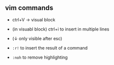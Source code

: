 ## vim commands

* ctrl+V → visual block
* (in visuabl block) ctrl+i to insert in multiple lines
* (↓ only visible after esc)

* `:r!` to insert the result of a command

* `:noh` to remove highlighting
